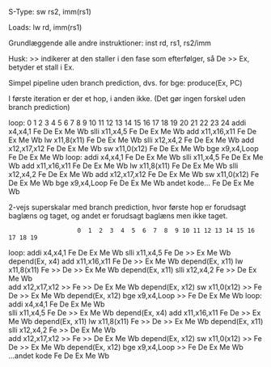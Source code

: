 S-Type:
sw rs2, imm(rs1)

Loads:
lw rd, imm(rs1)

Grundlæggende alle andre instruktioner: 
inst rd, rs1, rs2/imm

Husk: >> indikerer at den staller i den fase som efterfølger, så De >> Ex, betyder et stall i Ex.

Simpel pipeline uden branch prediction, dvs. for bge: produce(Ex, PC)

I første iteration er der et hop, i anden ikke. (Det gør ingen forskel uden branch prediction)

loop:		                 0  1  2  3  4  5  6  7  8  9 10 11 12 13 14 15 16 17 18 19 20 21 22 23 24
    addi x4,x4,1        Fe De Ex Me Wb
    slli x11,x4,5          Fe De Ex Me Wb
    add  x11,x16,x11          Fe De Ex Me Wb
    lw	 x11,8(x11)              Fe De Ex Me Wb
    slli x12,x4,2                   Fe De Ex Me Wb
    add	 x12,x17,x12                   Fe De Ex Me Wb
    sw   x11,0(x12)                       Fe De Ex Me Wb
    bge  x9,x4,Loop                          Fe De Ex Me Wb
loop:
    addi x4,x4,1                                      Fe De Ex Me Wb
    slli x11,x4,5                                        Fe De Ex Me Wb
    add  x11,x16,x11                                        Fe De Ex Me Wb
    lw	 x11,8(x11)                                            Fe De Ex Me Wb
    slli x12,x4,2                                                 Fe De Ex Me Wb
    add	 x12,x17,x12                                                 Fe De Ex Me Wb
    sw   x11,0(x12)                                                     Fe De Ex Me Wb
    bge  x9,x4,Loop                                                        Fe De Ex Me Wb
    andet kode...                                                                   Fe De Ex Me Wb

2-vejs superskalar med branch prediction, hvor første hop er forudsagt baglæns og taget, og andet er forudsagt baglæns men ikke taget.

                       0  1  2  3  4  5  6  7  8  9 10 11 12 13 14 15 16 17 18 19
loop:
    addi x4,x4,1	    Fe De Ex Me Wb
    slli x11,x4,5	    Fe De >> Ex Me Wb			                                  depend(Ex, x4)
    add  x11,x16,x11     Fe De >> Ex Me Wb			                              depend(Ex, x11)
    lw   x11,8(x11)	     Fe >> De >> Ex Me Wb			                            depend(Ex, x11)
    slli x12,x4,2	          Fe >> De Ex Me Wb                 
    add  x12,x17,x12        >> Fe >> De Ex Me Wb		                          depend(Ex, x12)
    sw   x11,0(x12)	           >> Fe De >> Ex Me Wb		                        depend(Ex, x12)
    bge  x9,x4,Loop	              >> Fe De Ex Me Wb
loop:
    addi x4,x4,1	    	    	             Fe De Ex Me Wb         
    slli x11,x4,5	    	    	             Fe De >> Ex Me Wb			            depend(Ex, x4)
    add  x11,x16,x11       	       		        Fe De >> Ex Me Wb		            depend(Ex, x11)
    lw   x11,8(x11)	       	       		        Fe >> De >> Ex Me Wb		        depend(Ex, x11)
    slli x12,x4,2	          			               Fe >> De Ex Me Wb		
    add  x12,x17,x12          			             >> Fe >> De Ex Me Wb		      depend(Ex, x12)
    sw   x11,0(x12)	             		                >> Fe De >> Ex Me Wb	    depend(Ex, x12)
    bge  x9,x4,Loop	             		   	               >> Fe De Ex Me Wb
    ...andet kode		    			       	                             Fe De Ex Me Wb